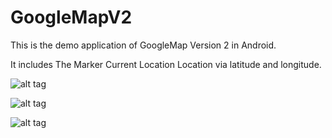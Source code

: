 # GoogleMapV2
This is the demo application of GoogleMap Version 2 in Android.

It includes
The Marker
Current Location
Location via latitude and longitude.


![alt tag](https://androiddhoom.files.wordpress.com/2015/03/sc1.png?w=273&h=455)

![alt tag](https://androiddhoom.files.wordpress.com/2015/03/sc3.png?w=253&h=421)

![alt tag](https://androiddhoom.files.wordpress.com/2015/03/sc4.png?w=253&h=422)
